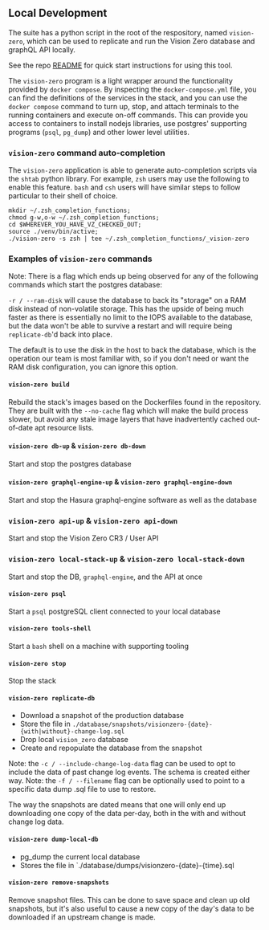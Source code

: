 ## Local Development

The suite has a python script in the root of the respository, named `vision-zero`, which can be used to replicate and run the Vision Zero database and graphQL API locally.

See the repo [README](/README.md) for quick start instructions for using this tool.

The `vision-zero` program is a light wrapper around the functionality provided by `docker compose`. By inspecting the `docker-compose.yml` file, you can find the definitions of the services in the stack, and you can use the `docker compose` command to turn up, stop, and attach terminals to the running containers and execute on-off commands. This can provide you access to containers to install nodejs libraries, use postgres' supporting programs (`psql`, `pg_dump`) and other lower level utilities.

### `vision-zero` command auto-completion

The `vision-zero` application is able to generate auto-completion scripts via the `shtab` python library. For example, `zsh` users may use the following to enable this feature. `bash` and `csh` users will have similar steps to follow particular to their shell of choice.

```
mkdir ~/.zsh_completion_functions;
chmod g-w,o-w ~/.zsh_completion_functions;
cd $WHEREVER_YOU_HAVE_VZ_CHECKED_OUT;
source ./venv/bin/active;
./vision-zero -s zsh | tee ~/.zsh_completion_functions/_vision-zero
```

### Examples of `vision-zero` commands

Note: There is a flag which ends up being observed for any of the following commands which start the postgres database:

`-r / --ram-disk` will cause the database to back its "storage" on a RAM disk instead of non-volatile storage. This has the upside of being much faster as there is essentially no limit to the IOPS available to the database, but the data won't be able to survive a restart and will require being `replicate-db`'d back into place.

The default is to use the disk in the host to back the database, which is the operation our team is most familiar with, so if you don't need or want the RAM disk configuration, you can ignore this option.

#### `vision-zero build`

Rebuild the stack's images based on the Dockerfiles found in the repository. They are built with the `--no-cache` flag which will make the build process slower, but avoid any stale image layers that have inadvertently cached out-of-date apt resource lists.

#### `vision-zero db-up` & `vision-zero db-down`

Start and stop the postgres database

#### `vision-zero graphql-engine-up` & `vision-zero graphql-engine-down`

Start and stop the Hasura graphql-engine software as well as the database

### `vision-zero api-up` & `vision-zero api-down`

Start and stop the Vision Zero CR3 / User API

### `vision-zero local-stack-up` & `vision-zero local-stack-down`

Start and stop the DB, `graphql-engine`, and the API at once

#### `vision-zero psql`

Start a `psql` postgreSQL client connected to your local database

#### `vision-zero tools-shell`

Start a `bash` shell on a machine with supporting tooling

#### `vision-zero stop`

Stop the stack

#### `vision-zero replicate-db`

- Download a snapshot of the production database
- Store the file in `./database/snapshots/visionzero-{date}-{with|without}-change-log.sql`
- Drop local `vision_zero` database
- Create and repopulate the database from the snapshot

Note: the `-c / --include-change-log-data` flag can be used to opt to include the data of past change log events. The schema is created either way.
Note: the `-f / --filename` flag can be optionally used to point to a specific data dump .sql file to use to restore.

The way the snapshots are dated means that one will only end up downloading
one copy of the data per-day, both in the with and without change log data.

#### `vision-zero dump-local-db`

- pg_dump the current local database
- Stores the file in `./database/dumps/visionzero-{date}-{time}.sql

#### `vision-zero remove-snapshots`

Remove snapshot files. This can be done to save space and clean up old snapshots, but it's also useful to cause a new copy of the day's data to be downloaded if an upstream change is made.

